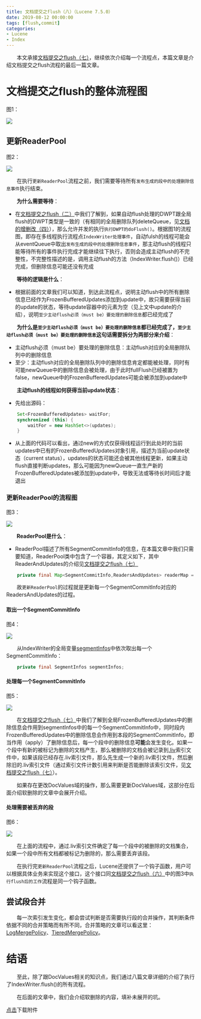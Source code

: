 ```yaml
---
title: 文档提交之flush（八）（Lucene 7.5.0）
date: 2019-08-12 00:00:00
tags: [flush,commit]
categories:
- Lucene
- Index
---
```


&emsp;&emsp;本文承接[文档提交之flush（七）](https://www.amazingkoala.com.cn/Lucene/Index/2019/0807/文档提交之flush（七）)，继续依次介绍每一个流程点，本篇文章是介绍文档提交之flush流程的最后一篇文章。

# 文档提交之flush的整体流程图

图1：

<img src="http://www.amazingkoala.com.cn/uploads/lucene/index/文档提交/文档提交之flush（八）/1.png">

## 更新ReaderPool

图2：

<img src="http://www.amazingkoala.com.cn/uploads/lucene/index/文档提交/文档提交之flush（八）/2.png">

&emsp;&emsp;在执行`更新ReaderPool`流程之前，我们需要等待所有`发布生成的段中的处理删除信息事件`执行结束。

&emsp;&emsp;**为什么需要等待**：

- 在[文档提交之flush（二）](https://www.amazingkoala.com.cn/Lucene/Index/2019/0718/文档提交之flush（二）)中我们了解到，如果自动flush处理的DWPT跟全局flush的DWPT类型是一致的（有相同的全局删除队列deleteQueue，见[文档的增删改（四）](https://www.amazingkoala.com.cn/Lucene/Index/2019/0704/文档的增删改（四）)），那么允许并发的执行`执行DWPT的doFlush()`。根据图1的流程图，即存在多线程执行流程点`IndexWriter处理事件`，自动fulsh的线程可能会从eventQueue中取出`发布生成的段中的处理删除信息事件`，那主动flush的线程只能等待所有的事件执行完成才能继续往下执行，否则会造成主动flush的不完整性，不完整性描述的是，调用主动flush的方法（IndexWriter.flush()）已经完成，但删除信息可能还没有完成

&emsp;&emsp;**等待的逻辑是什么**：

- 根据前面的文章我们可以知道，到达此流程点，说明主动flush中的所有删除信息已经作为FrozenBufferedUpdates添加到update中，故只需要获得当前的update的状态，等待update容器中的元素为空（见上文中update的介绍），说明`至少主动flush必须（must be）要处理的删除信息`都已经完成了

&emsp;&emsp;**为什么是`至少主动flush必须（must be）要处理的删除信息`都已经完成了，`至少主动flush必须（must be）要处理的删除信息`这句话需要拆分为两部分来介绍**：

- 主动flush必须（must be）要处理的删除信息：主动flush对应的全局删除队列中的删除信息
- 至少：主动flush对应的全局删除队列中的删除信息肯定都能被处理，同时有可能newQueue中的删除信息会被处理，由于此时fullFlush已经被置为false，newQueue中的FrozenBufferedUpdates可能会被添加到update中

&emsp;&emsp;**主动flush的线程如何获得当前update状态**：

- 先给出源码：

```java
    Set<FrozenBufferedUpdates> waitFor;
    synchronized (this) {
        waitFor = new HashSet<>(updates);
    }
```

- 从上面的代码可以看出，通过new的方式仅获得线程运行到此处时的当前updates中已有的FrozenBufferedUpdates对象引用，描述为当前update状态（current status），updates的状态可能还会被其他线程更新，如果主动flush直接判断updates，那么可能因为newQueue一直生产新的FrozenBufferedUpdates被添加到update中，导致无法或等待长时间后才能退出

### 更新ReaderPool的流程图

图3：

<img src="http://www.amazingkoala.com.cn/uploads/lucene/index/文档提交/文档提交之flush（八）/3.png">

&emsp;&emsp;**ReaderPool是什么**：

- ReaderPool描述了所有SegmentCommitInfo的信息，在本篇文章中我们只需要知道，ReaderPool类中包含了一个容器，其定义如下，其中ReaderAndUpdates的介绍见[文档提交之flush（七）](https://www.amazingkoala.com.cn/Lucene/Index/2019/0807/文档提交之flush（七）)

```java
    private final Map<SegmentCommitInfo,ReadersAndUpdates> readerMap = new HashMap<>();
```

&emsp;&emsp;故`更新ReaderPool`的过程就是更新每一个SegmentCommitInfo对应的ReadersAndUpdates的过程。

#### 取出一个SegmentCommitInfo

图4：

<img src="http://www.amazingkoala.com.cn/uploads/lucene/index/文档提交/文档提交之flush（八）/4.png">

&emsp;&emsp;从IndexWriter的全局变量[segmentInfos](https://github.com/LuXugang/Lucene-7.5.0/blob/master/solr-7.5.0/lucene/core/src/java/org/apache/lucene/index/IndexWriter.java)中依次取出每一个SegmentCommitInfo：

```java
    private final SegmentInfos segmentInfos;
```

#### 处理每一个SegmentCommitInfo

图5：

<img src="http://www.amazingkoala.com.cn/uploads/lucene/index/文档提交/文档提交之flush（八）/5.png">

&emsp;&emsp;在[文档提交之flush（七）](https://www.amazingkoala.com.cn/Lucene/Index/2019/0807/文档提交之flush（七）)中我们了解到全局FrozenBufferedUpdates中的删除信息会作用到segmentInfos中的每一个SegmentCommitInfo中，同时段内FrozenBufferedUpdates中的删除信息会作用到本段的SegmentCommitInfo，即当作用（apply）了删除信息后，每一个段中的删除信息**可能**会发生变化。如果一个段中有新的被标记为删除的文档产生，那么被删除的文档会被记录到[.liv](https://www.amazingkoala.com.cn/Lucene/suoyinwenjian/2019/0425/索引文件之liv)索引文件中，如果该段已经存在.liv索引文件，那么先生成一个新的.liv索引文件，然后删除旧的.liv索引文件（通过索引文件计数引用来判断是否能删除该索引文件，见[文档提交之flush（七）](https://www.amazingkoala.com.cn/Lucene/Index/2019/0807/文档提交之flush（七）)）。

&emsp;&emsp;如果存在更改DocValues域的操作，那么需要更新DocValues域，这部分在后面介绍软删除的文章中会展开介绍。

#### 处理需要被丢弃的段

图6：

<img src="http://www.amazingkoala.com.cn/uploads/lucene/index/文档提交/文档提交之flush（八）/6.png">



&emsp;&emsp;在上面的流程中，通过.liv索引文件确定了每一个段中的被删除的文档集合，如果一个段中所有文档都被标记为删除的，那么需要丢弃该段。

&emsp;&emsp;在执行完`更新ReaderPool`流程之后，Lucene还提供了一个钩子函数，用户可以根据具体业务来实现这个接口，这个接口同[文档提交之flush（六）](https://www.amazingkoala.com.cn/Lucene/Index/2019/0805/文档提交之flush（六）)中的图3中`执行flush后的工作`流程是同一个钩子函数。

## 尝试段合并

&emsp;&emsp;每一次索引发生变化，都会尝试判断是否需要执行段的合并操作，其判断条件依据不同的合并策略而有所不同，合并策略的文章可以看这里：[LogMergePolicy](https://www.amazingkoala.com.cn/Lucene/Index/2019/0513/LogMergePolicy)、[TieredMergePolicy](https://www.amazingkoala.com.cn/Lucene/Index/2019/0516/TieredMergePolicy)。

# 结语

&emsp;&emsp;至此，除了跟DocValues相关的知识点，我们通过八篇文章详细的介绍了执行了IndexWriter.flush()的所有流程。

&emsp;&emsp;在后面的文章中，我们会介绍软删除的内容，填补未展开的坑。

[点击](http://www.amazingkoala.com.cn/attachment/Lucene/Index/文档提交/文档提交之flush（八）/文档提交之flush（八）.zip)下载附件